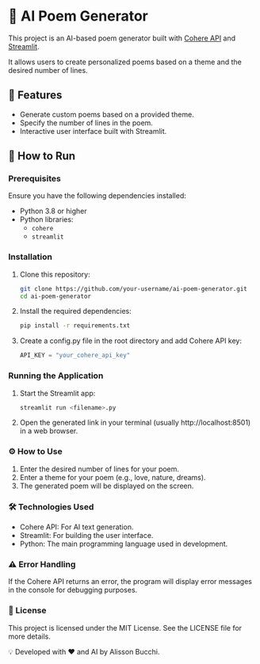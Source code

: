 # 🤖 AI Poem Generator

This project is an AI-based poem generator built with [Cohere API](https://cohere.ai/) and [Streamlit](https://streamlit.io/). 

It allows users to create personalized poems based on a theme and the desired number of lines.

## 📝 Features

- Generate custom poems based on a provided theme.
- Specify the number of lines in the poem.
- Interactive user interface built with Streamlit.

## 🚀 How to Run

### Prerequisites

Ensure you have the following dependencies installed:

- Python 3.8 or higher
- Python libraries:
  - `cohere`
  - `streamlit`

### Installation

1. Clone this repository:

   ```bash
   git clone https://github.com/your-username/ai-poem-generator.git
   cd ai-poem-generator
   ```
   
2. Install the required dependencies:

    ```bash
    pip install -r requirements.txt
    ```

3. Create a config.py file in the root directory and add Cohere API key: 

    ```python
   API_KEY = "your_cohere_api_key"
    ```

### Running the Application

1. Start the Streamlit app:

    ```bash
    streamlit run <filename>.py
    ```
   
2. Open the generated link in your terminal (usually http://localhost:8501) in a web browser.

### ⚙️ How to Use

1. Enter the desired number of lines for your poem.
2. Enter a theme for your poem (e.g., love, nature, dreams).
3. The generated poem will be displayed on the screen.

### 🛠 Technologies Used

- Cohere API: For AI text generation.
- Streamlit: For building the user interface.
- Python: The main programming language used in development.

### ⚠️ Error Handling
If the Cohere API returns an error, the program will display error messages in the console for debugging purposes.

### 📄 License
This project is licensed under the MIT License. See the LICENSE file for more details.

💡 Developed with ❤️ and AI by Alisson Bucchi. 